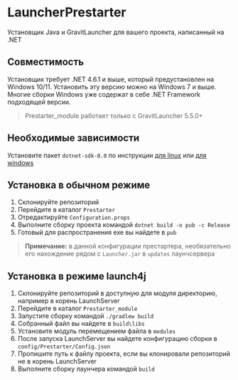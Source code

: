 # LauncherPrestarter
Установщик Java и GravitLauncher для вашего проекта, написанный на .NET

## Совместимость
Установщик требует .NET 4.6.1 и выше, который предустановлен на Windows 10/11.
Установить эту версию можно на Windows 7 и выше. Многие сборки Windows уже содержат в себе .NET Framework подходящей версии.  

> Prestarter_module работает только с GravitLauncher 5.5.0+

## Необходимые зависимости

Установите пакет `dotnet-sdk-8.0` по инструкции [для linux](https://learn.microsoft.com/en-us/dotnet/core/install/linux) или [для windows](https://learn.microsoft.com/en-us/dotnet/core/install/windows)

## Установка в обычном режиме
1. Склонируйте репозиторий
2. Перейдите в каталог `Prestarter`
3. Отредактируйте `Configuration.props`
4. Выполните сборку проекта командой `dotnet build -o pub -c Release`
5. Готовый для распространения exe вы найдете в `pub`
> **Примечание:** в данной конфигурации престартера, необязательно его нахождение рядом с `Launcher.jar` в `updates` лаунчсервера

## Установка в режиме launch4j
1. Склонируйте репозиторий в доступную для модуля директорию, например в корень LaunchServer
2. Перейдите в каталог `Prestarter_module`
3. Запустите сборку командой `./gradlew build`
4. Собранный файл вы найдете в `build\libs`
5. Установите модуль перемещением файла в `modules`
6. После запуска LaunchServer вы найдете конфигурацию сборки в `config/Prestarter/Config.json`
7. Пропишите путь к файлу проекта, если вы клонировали репозиторий не в корень LaunchServer
8. Выполните сборку лаунчера командой `build`
